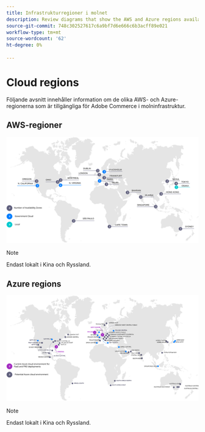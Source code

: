 ```yaml
---
title: Infrastrukturregioner i molnet
description: Review diagrams that show the AWS and Azure regions available for Adobe Commerce.
source-git-commit: 748c302527617c6a9bf7d6e666c6b3acff89e021
workflow-type: tm+mt
source-wordcount: '62'
ht-degree: 0%

---
```



# Cloud regions

Följande avsnitt innehåller information om de olika AWS- och Azure-regionerna som är tillgängliga för Adobe Commerce i molninfrastruktur.

## AWS-regioner

![Diagram som visar AWS-områden](../../../assets/playbooks/aws-regions.svg)

>[!NOTE]
>
> Endast lokalt i Kina och Ryssland.

## Azure regions

![Diagram showing Azure regions](../../../assets/playbooks/azure-regions.svg)

>[!NOTE]
>
> Endast lokalt i Kina och Ryssland.
